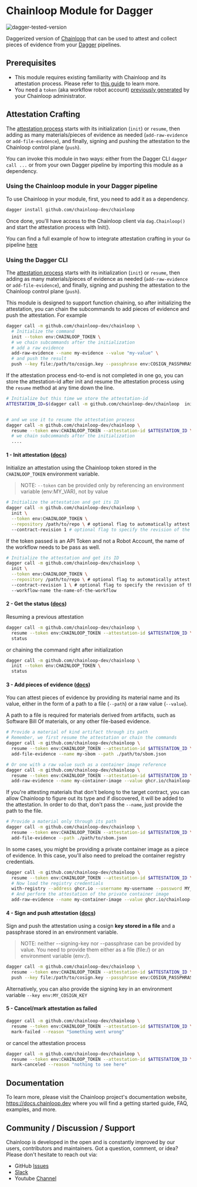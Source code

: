 # Chainloop Module for Dagger

![dagger-tested-version](https://img.shields.io/badge/dagger%20version-v0.10.0-green)

Daggerized version of [Chainloop](https://docs.chainloop.dev) that can be used to attest and collect pieces of evidence from your [Dagger](https://dagger.io/) pipelines.

## Prerequisites

- This module requires existing familiarity with Chainloop and its attestation process. Please refer to [this guide](https://docs.chainloop.dev/getting-started/attestation-crafting) to learn more.
- You need a `token` (aka workflow robot account) [previously generated](https://docs.chainloop.dev/getting-started/workflow-definition#robot-account-creation) by your Chainloop administrator.

## Attestation Crafting

The [attestation process](https://docs.chainloop.dev/getting-started/attestation-crafting) starts with its initialization (`init`) or `resume`, then adding as many materials/pieces of evidence as needed (`add-raw-evidence` or `add-file-evidence`), and finally, signing and pushing the attestation to the Chainloop control plane (`push`).

You can invoke this module in two ways: either from the Dagger CLI `dagger call ...` or from your own Dagger pipeline by importing this module as a dependency.

### Using the Chainloop module in your Dagger pipeline

To use Chainloop in your module, first, you need to add it as a dependency.

```sh
dagger install github.com/chainloop-dev/chainloop
```

Once done, you'll have access to the Chainloop client via `dag.Chainloop()` and start the attestation process with Init().

You can find a full example of how to integrate attestation crafting in your `Go` pipeline [here](https://github.com/chainloop-dev/integration-demo/blob/main/chainloop-demo/dagger/src/main.go)

### Using the Dagger CLI

The [attestation process](https://docs.chainloop.dev/getting-started/attestation-crafting) starts with its initialization (`init`) or `resume`, then adding as many materials/pieces of evidence as needed (`add-raw-evidence` or `add-file-evidence`), and finally, signing and pushing the attestation to the Chainloop control plane (`push`).

This module is designed to support function chaining, so after initializing the attestation, you can chain the subcommands to add pieces of evidence and push the attestation. For example

```sh
dagger call -m github.com/chainloop-dev/chainloop \
  # Initialize the command
  init --token env:CHAINLOOP_TOKEN \
  # we chain subcommands after the initialization
  # add a raw evidence
  add-raw-evidence --name my-evidence --value "my-value" \
  # and push the result
  push --key file:/path/to/cosign.key --passphrase env:COSIGN_PASSPHRASE
```

If the attestation process end-to-end is not completed in one go, you can store the attestation-id after init and resume the attestation process using the `resume` method at any time down the line.

```sh
# Initialize but this time we store the attestation-id
ATTESTATION_ID=$(dagger call -m github.com/chainloop-dev/chainloop  init --token env:CHAINLOOP_TOKEN attestation-id)


# and we use it to resume the attestation process
dagger call -m github.com/chainloop-dev/chainloop \
  resume --token env:CHAINLOOP_TOKEN --attestation-id $ATTESTATION_ID \
  # we chain subcommands after the initialization
  ....
```

#### 1 - Init attestation ([docs](https://docs.chainloop.dev/getting-started/attestation-crafting#initialization))

Initialize an attestation using the Chainloop token stored in the `CHAINLOOP_TOKEN` environment variable.

> NOTE: `--token` can be provided only by referencing an environment variable (env:MY_VAR), not by value

```sh
# Initialize the attestation and get its ID
dagger call -m github.com/chainloop-dev/chainloop \
  init \
  --token env:CHAINLOOP_TOKEN \
  --repository /path/to/repo \ # optional flag to automatically attest a Git repository
  --contract-revision 1 # optional flag to specify the revision of the Workflow Contract (default `latest`)
```

If the token passed is an API Token and not a Robot Account, the name of the workflow needs to be pass as well.

```sh
# Initialize the attestation and get its ID
dagger call -m github.com/chainloop-dev/chainloop \
  init \
  --token env:CHAINLOOP_TOKEN \
  --repository /path/to/repo \ # optional flag to automatically attest a Git repository
  --contract-revision 1 \ # optional flag to specify the revision of the Workflow Contract (default `latest`)
  --workflow-name the-name-of-the-workflow
```

#### 2 - Get the status ([docs](https://docs.chainloop.dev/getting-started/attestation-crafting#inspecting-the-crafting-status))

Resuming a previous attestation

```sh
dagger call -m github.com/chainloop-dev/chainloop \
  resume --token env:CHAINLOOP_TOKEN --attestation-id $ATTESTATION_ID \
  status
```

or chaining the command right after initialization

```sh
dagger call -m github.com/chainloop-dev/chainloop \
  init --token env:CHAINLOOP_TOKEN \
  status
```

#### 3 - Add pieces of evidence ([docs](https://docs.chainloop.dev/getting-started/attestation-crafting#adding-materials))

You can attest pieces of evidence by providing its material name and its value, either in the form of a path to a file (`--path`) or a raw value (`--value`).

A path to a file is required for materials derived from artifacts, such as Software Bill Of materials, or any other file-based evidence.

```sh
# Provide a material of kind artifact through its path
# Remember, we first resume the attestation or chain the commands
dagger call -m github.com/chainloop-dev/chainloop \
  resume --token env:CHAINLOOP_TOKEN --attestation-id $ATTESTATION_ID \
  add-file-evidence --name my-sbom --path ./path/to/sbom.json
```

```sh
# Or one with a raw value such as a container image reference
dagger call -m github.com/chainloop-dev/chainloop \
  resume --token env:CHAINLOOP_TOKEN --attestation-id $ATTESTATION_ID \
  add-raw-evidence --name my-container-image --value ghcr.io/chainloop-dev/chainloop/control-plane
```

If you're attesting materials that don't belong to the target contract, you can allow Chainloop to figure out its type and if discovered, it will be added to the attestation.
In order to do that, don't pass the `--name`, just provide the path to the file.

```sh
# Provide a material only through its path
dagger call -m github.com/chainloop-dev/chainloop \
  resume --token env:CHAINLOOP_TOKEN --attestation-id $ATTESTATION_ID \
  add-file-evidence --path ./path/to/sbom.json
```

In some cases, you might be providing a private container image as a piece of evidence. In this case, you'll also need to preload the container registry credentials.

```sh
dagger call -m github.com/chainloop-dev/chainloop \
  resume --token env:CHAINLOOP_TOKEN --attestation-id $ATTESTATION_ID \
  # Now load the registry credentials
  with-registry --address ghcr.io --username my-username --password MY_PAT_TOKEN \
  # And perform the attestation of the private container image
  add-raw-evidence --name my-container-image --value ghcr.io/chainloop-dev/chainloop/control-plane
```

#### 4 - Sign and push attestation ([docs](https://docs.chainloop.dev/getting-started/attestation-crafting#encode-sign-and-push-attestation))

Sign and push the attestation using a cosign **key stored in a file** and a passphrase stored in an environment variable.

> NOTE: neither --signing-key nor --passphrase can be provided by value. You need to provide them either as a file (file:/) or an environment variable (env:/).

```sh
dagger call -m github.com/chainloop-dev/chainloop \
  resume --token env:CHAINLOOP_TOKEN --attestation-id $ATTESTATION_ID \
  push --key file:/path/to/cosign.key --passphrase env:COSIGN_PASSPHRASE
```

Alternatively, you can also provide the signing key in an environment variable `--key env:MY_COSIGN_KEY`

#### 5 - Cancel/mark attestation as failed

```sh
dagger call -m github.com/chainloop-dev/chainloop \
  resume --token env:CHAINLOOP_TOKEN --attestation-id $ATTESTATION_ID \
  mark-failed --reason "Something went wrong"
```

or cancel the attestation process

```sh
dagger call -m github.com/chainloop-dev/chainloop \
  resume --token env:CHAINLOOP_TOKEN --attestation-id $ATTESTATION_ID \
  mark-canceled --reason "nothing to see here"
```

## Documentation

To learn more, please visit the Chainloop project's documentation website, https://docs.chainloop.dev where you will find a getting started guide, FAQ, examples, and more.

## Community / Discussion / Support

Chainloop is developed in the open and is constantly improved by our users, contributors and maintainers. Got a question, comment, or idea? Please don't hesitate to reach out via:

- GitHub [Issues](https://github.com/chainloop-dev/chainloop/issues)
- [Slack](https://join.slack.com/t/chainloop-community/shared_invite/zt-2k34dvx3r-u85uGP_KiLC6ic5Wy4aRnQ)
- Youtube [Channel](https://www.youtube.com/channel/UCISrWrPyR_AFjIQYmxAyKdg)
